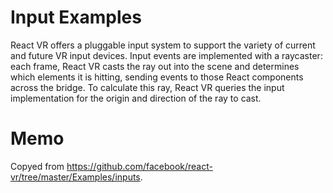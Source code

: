 # Input Examples

React VR offers a pluggable input system to support the variety of current and
future VR input devices. Input events are implemented with a raycaster: each
frame, React VR casts the ray out into the scene and determines which elements
it is hitting, sending events to those React components across the bridge. To
calculate this ray, React VR queries the input implementation for the origin
and direction of the ray to cast.

# Memo
Copyed from https://github.com/facebook/react-vr/tree/master/Examples/inputs.
